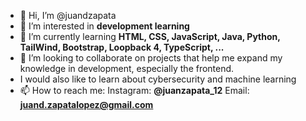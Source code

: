 - 👋 Hi, I’m @juandzapata
- 👀 I’m interested in **development learning**
- 🌱 I’m currently learning **HTML, CSS, JavaScript, Java, Python, TailWind, Bootstrap, Loopback 4, TypeScript, ...**
- 💞️ I’m looking to collaborate on projects that help me expand my knowledge in development, especially the frontend. 
- I would also like to learn about cybersecurity and machine learning
- 📫 How to reach me: Instagram: **@juanzapata_12** Email: **juand.zapatalopez@gmail.com**

<!---
juandzapata/juandzapata is a ✨ special ✨ repository because its `README.md` (this file) appears on your GitHub profile.
You can click the Preview link to take a look at your changes.
--->
